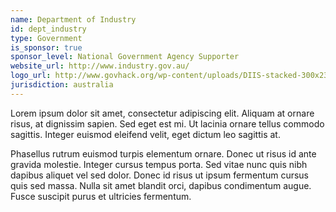 ```yaml
---
name: Department of Industry
id: dept_industry
type: Government
is_sponsor: true
sponsor_level: National Government Agency Supporter
website_url: http://www.industry.gov.au/
logo_url: http://www.govhack.org/wp-content/uploads/DIIS-stacked-300x234.png
jurisdiction: australia
---
```


Lorem ipsum dolor sit amet, consectetur adipiscing elit. Aliquam at ornare risus, at dignissim sapien. Sed eget est mi. Ut lacinia ornare tellus commodo sagittis. Integer euismod eleifend velit, eget dictum leo sagittis at.

Phasellus rutrum euismod turpis elementum ornare. Donec ut risus id ante gravida molestie. Integer cursus tempus porta. Sed vitae nunc quis nibh dapibus aliquet vel sed dolor. Donec id risus ut ipsum fermentum cursus quis sed massa. Nulla sit amet blandit orci, dapibus condimentum augue. Fusce suscipit purus et ultricies fermentum.